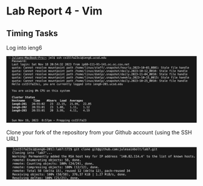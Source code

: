 # Lab Report 4 - Vim 


## Timing Tasks

Log into ieng6

![ieng6 Login](ieng6%20login.png)

Clone your fork of the repository from your Github account (using the SSH URL)

   ![ssh clone](ssh%20clone.png)


   
